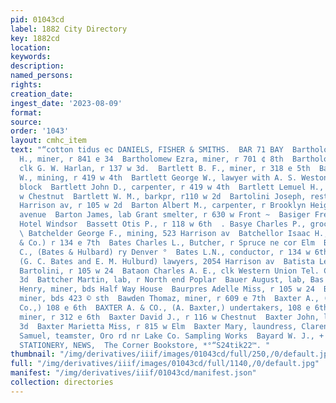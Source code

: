 ```yaml
---
pid: 01043cd
label: 1882 City Directory
key: 1882cd
location: 
keywords: 
description: 
named_persons: 
rights: 
creation_date: 
ingest_date: '2023-08-09'
format: 
source: 
order: '1043'
layout: cmhc_item
text: "“cotton tidus ec DANIELS, FISHER & SMITHS.  BAR 71 BAY  Bartholomew Charles
  H., miner, r 841 e 34  Bartholomew Ezra, miner, r 701 ¢ 8th  Bartholomew Orson C.,
  clk G. W. Harlan, r 137 w 3d.  Bartlett B. F., miner, r 318 e 5th  Bartlett Floyd
  W., mining, r 419 w 4th  Bartlett George W., lawyer with A. S. Weston, room 14 Quincy
  block  Bartlett John D., carpenter, r 419 w 4th  Bartlett Lemuel H., produce, 111
  w Chestnut  Bartlett W. M., barkpr, r110 w 2d  Bartolini Joseph, restaurant, 119
  Harrison av, r 105 w 2d  Barton Albert M., carpenter, r Brooklyn Heights opp Harrison
  avenue  Barton James, lab Grant smelter, r 630 w Front ~  Basiger Fred, miner, bds
  Hotel Windsor  Bassett Otis P., r 118 w 6th  . Basye Charles P., grocer, 223 6 34
  \ Batchelder George F., mining, 523 Harrison av  Batchellor Isaac H., (Wall, Witter
  & Co.) r 134 e 7th  Bates Charles L., Butcher, r Spruce ne cor Elm  Bates George
  C., (Bates & Hulbard) ry Denver °  Bates L.N., conductor, r 134 w 6th  Bates & Hulburd,
  (G. C. Bates and E. M. Hulburd) lawyers, 2054 Harrison av  Batista Leon, cook J.
  Bartolini, r 105 w 24  Bataon Charles A. E., clk Western Union Tel. Co., r 204 w
  3d  Battcher Martin, lab, r North end Poplar  Bauer August, lab, Bas 141 e 3d  Baner
  Henry, miner, bds Half Way House  Baurpres Adelle Miss, r 105 w 24  Bawden John,
  miner, bds 423 © sth  Bawden Thomaz, miner, r 609 e 7th  Baxter A., (A. Baxter &
  Co.,) 108 e 6th  BAXTER A. & CO., (A. Baxter,) undertakers, 108 e 6th  Baxter Benjamin)
  miner, r 312 e 6th  Baxter David J., r 116 w Chestnut  Baxter John, lab, r 221 e
  3d  Baxter Marietta Miss, r 815 w Elm  Baxter Mary, laundress, Clarendon Hotel  Baxter
  Samuel, teamster, Oro rd nr Lake Co. Sampling Works  Bayard W. J., + 139 2 4th        BOOKS,
  STATIONERY, NEWS,  The Corner Bookstore, *°“S24tik22™. "
thumbnail: "/img/derivatives/iiif/images/01043cd/full/250,/0/default.jpg"
full: "/img/derivatives/iiif/images/01043cd/full/1140,/0/default.jpg"
manifest: "/img/derivatives/iiif/01043cd/manifest.json"
collection: directories
---
```

